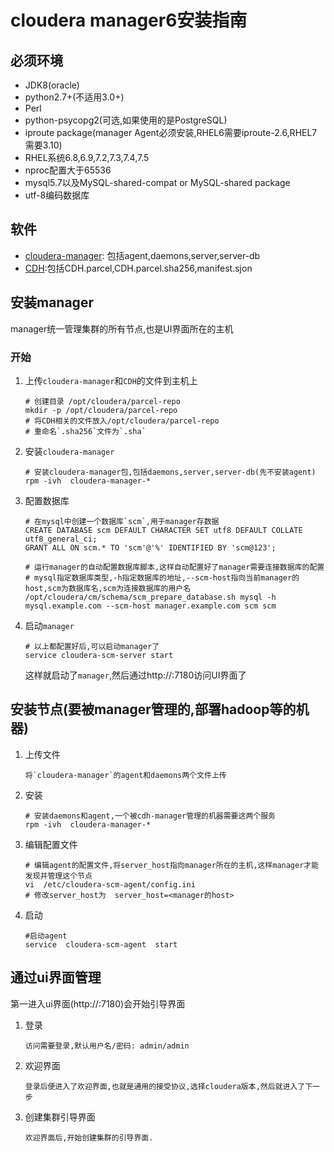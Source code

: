 # cloudera manager6安装指南
## 必须环境
* JDK8(oracle)
* python2.7+(不适用3.0+)
* Perl
* python-psycopg2(可选,如果使用的是PostgreSQL)
* iproute package(manager Agent必须安装,RHEL6需要iproute-2.6,RHEL7需要3.10)
* RHEL系统6.8,6.9,7.2,7.3,7.4,7.5
* nproc配置大于65536
* mysql5.7以及MySQL-shared-compat or MySQL-shared package
* utf-8编码数据库

## 软件
* [cloudera-manager](https://archive.cloudera.com/cm6/6.0.0/redhat6/yum/RPMS/x86_64/): 包括agent,daemons,server,server-db
* [CDH](https://archive.cloudera.com/cdh6/6.0.0/parcels/):包括CDH.parcel,CDH.parcel.sha256,manifest.sjon

## 安装manager
manager统一管理集群的所有节点,也是UI界面所在的主机
### 开始
1. 上传`cloudera-manager`和`CDH`的文件到主机上
    ```
    # 创建目录 /opt/cloudera/parcel-repo
    mkdir -p /opt/cloudera/parcel-repo
    # 将CDH相关的文件放入/opt/cloudera/parcel-repo
    # 重命名`.sha256`文件为`.sha`
    ```
1. 安装`cloudera-manager`
    ```
    # 安装cloudera-manager包,包括daemons,server,server-db(先不安装agent)
    rpm -ivh  cloudera-manager-*
    ```
1. 配置数据库
    ```
    # 在mysql中创建一个数据库`scm`,用于manager存数据
    CREATE DATABASE scm DEFAULT CHARACTER SET utf8 DEFAULT COLLATE utf8_general_ci;
    GRANT ALL ON scm.* TO 'scm'@'%' IDENTIFIED BY 'scm@123';
    
    # 运行manager的自动配置数据库脚本,这样自动配置好了manager需要连接数据库的配置
    # mysql指定数据库类型,-h指定数据库的地址,--scm-host指向当前manager的host,scm为数据库名,scm为连接数据库的用户名
    /opt/cloudera/cm/schema/scm_prepare_database.sh mysql -h mysql.example.com --scm-host manager.example.com scm scm
    ```
1. 启动`manager`
    ```
    # 以上都配置好后,可以启动manager了
    service cloudera-scm-server start
    ```
    这样就启动了`manager`,然后通过http://<host>:7180访问UI界面了

## 安装节点(要被manager管理的,部署hadoop等的机器)
1. 上传文件  
    ```
    将`cloudera-manager`的agent和daemons两个文件上传
    ```
2. 安装
    ```
    # 安装daemons和agent,一个被cdh-manager管理的机器需要这两个服务
    rpm -ivh  cloudera-manager-*
    ```
1. 编辑配置文件
    ```
    # 编辑agent的配置文件,将server_host指向manager所在的主机,这样manager才能发现并管理这个节点
    vi  /etc/cloudera-scm-agent/config.ini
    # 修改server_host为  server_host=<manager的host>
    ```
1. 启动
    ```
    #启动agent
    service  cloudera-scm-agent  start
    ```
## 通过ui界面管理
第一进入ui界面(http://<host>:7180)会开始引导界面
1. 登录
    ```
    访问需要登录,默认用户名/密码: admin/admin
    ```
1. 欢迎界面
    ```
    登录后便进入了欢迎界面,也就是通用的接受协议,选择cloudera版本,然后就进入了下一步
    ```
1. 创建集群引导界面
    ```
    欢迎界面后,开始创建集群的引导界面.
    ```

